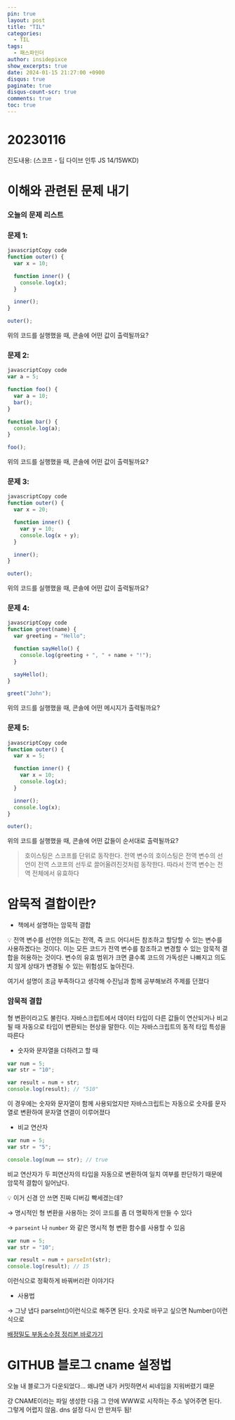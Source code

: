 ```yaml
---
pin: true
layout: post
title: "TIL"
categories:
  - TIL
tags:
  - 패스파인더
author: insidepixce
show_excerpts: true
date: 2024-01-15 21:27:00 +0900
disqus: true
paginate: true
disqus-count-scr: true
comments: true
toc: true
---
```



# 20230116

진도내용: (스코프 - 딥 다이브 인투 JS 14/15WKD) 

# 이해와 관련된 문제 내기

### 오늘의 문제 리스트

### **문제 1:**

```jsx
javascriptCopy code
function outer() {
  var x = 10;

  function inner() {
    console.log(x);
  }

  inner();
}

outer();

```

위의 코드를 실행했을 때, 콘솔에 어떤 값이 출력될까요?

### **문제 2:**

```jsx
javascriptCopy code
var a = 5;

function foo() {
  var a = 10;
  bar();
}

function bar() {
  console.log(a);
}

foo();

```

위의 코드를 실행했을 때, 콘솔에 어떤 값이 출력될까요?

### **문제 3:**

```jsx
javascriptCopy code
function outer() {
  var x = 20;

  function inner() {
    var y = 10;
    console.log(x + y);
  }

  inner();
}

outer();

```

위의 코드를 실행했을 때, 콘솔에 어떤 값이 출력될까요?

### **문제 4:**

```jsx
javascriptCopy code
function greet(name) {
  var greeting = "Hello";

  function sayHello() {
    console.log(greeting + ", " + name + "!");
  }

  sayHello();
}

greet("John");

```

위의 코드를 실행했을 때, 콘솔에 어떤 메시지가 출력될까요?

### **문제 5:**

```jsx
javascriptCopy code
function outer() {
  var x = 5;

  function inner() {
    var x = 10;
    console.log(x);
  }

  inner();
  console.log(x);
}

outer();

```

위의 코드를 실행했을 때, 콘솔에 어떤 값들이 순서대로 출력될까요?

> 호이스팅은 스코프를 단위로 동작한다. 전역 변수의 호이스팅은 전역 변수의 선언이 전역 스코프의 선두로 끌어올려진것처럼 동작한다. 따라서 전역 변수는 전역 전체에서 유효하다
> 

# 암묵적 결합이란?

- 책에서 설명하는 암묵적 결합

<aside>
💡 전역 변수를 선언한 의도는 전역, 즉 코드 어디서든 참조하고 할당할 수 있는 변수를 사용하곘다는 것이다. 이는 모든 코드가 전역 변수를 참조하고 변경할 수 있는 암묵적 결합을 허용하는 것이다. 변수의 유효 범위가 크면 클수록 코드의 가독성은 나빠지고 의도치 않게 상태가 변경될 수 있는 위험성도 높아진다.

</aside>

여기서 설명이 조금 부족하다고 생각해 수진님과 함께 공부해보려 주제를 던졌다 

### 암묵적 결합

형 변환이라고도 불린다. 자바스크립트에서 데이터 타입이 다른 값들이 연산되거나 비교될 때 자동으로 타입이 변환되는 현상을 말한다. 이는 자바스크립트의 동적 타입 특성을 따른다 

- 숫자와 문자열을 더하려고 할 때

```jsx
var num = 5;
var str = "10";

var result = num + str;
console.log(result); // "510"
```

이 경우에는 숫자와 문자열이 함께 사용되었지만 자바스크립트는 자동으로 숫자를 문자열로 변환하여 문자열 연결이 이루어졌다 

- 비교 연산자

```jsx
var num = 5;
var str = "5";

console.log(num == str); // true
```

비교 연산자가 두 피연산자의 타입을 자동으로 변환하여 일치 여부를 판단하기 때문에 암묵적 결합이 일어났다. 

<aside>
💡 이거 신경 안 쓰면 진짜 디버깅 빡세겠는데?

</aside>

→ 명시적인 형 변환을 사용하는 것이 코드를 좀 더 명확하게 만들 수 있다

→ `parseint` 나 `number` 와 같은 명시적 형 변환 함수를 사용할 수 있음

```jsx
var num = 5;
var str = "10";

var result = num + parseInt(str);
console.log(result); // 15
```

이런식으로 정확하게 바꿔버리란 이야기다 

- 사용법

→ 그냥 냅다 parseInt()이런식으로 해주면 된다. 숫자로 바꾸고 싶으면 Number()이런식으로 

[배정밀도 부동소수점 정리본 바로가기](https://insidepixce.site/cs/all/2024/01/15/%EB%B6%80%EB%8F%99%EC%86%8C%EC%88%98%EC%A0%90.html)

# GITHUB 블로그 cname 설정법

오늘 내 블로그가 다운되었다...
왜냐면 내가 커밋하면서 씨네임을 지워버렸기 떄문



걍 CNAME이라는 파일 생성한 다음 그 안에 WWW로 시작하는 주소 넣어주면 된다. 그렇게 어렵지 않음. dns 설정 다시 안 만져두 됨! 

